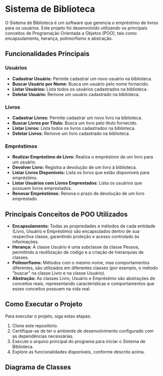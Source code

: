 # Sistema de Biblioteca

O Sistema de Biblioteca é um software que gerencia o empréstimo de livros para os usuários. Este projeto foi desenvolvido utilizando os principais conceitos de Programação Orientada a Objetos (POO), tais como encapsulamento, herança, polimorfismo e abstração.

## Funcionalidades Principais

### Usuários

- **Cadastrar Usuário:** Permite cadastrar um novo usuário na biblioteca.
- **Buscar Usuário por Nome:** Busca um usuário pelo nome fornecido.
- **Listar Usuários:** Lista todos os usuários cadastrados na biblioteca.
- **Deletar Usuário:** Remove um usuário cadastrado na biblioteca.

### Livros

- **Cadastrar Livros:** Permite cadastrar um novo livro na biblioteca.
- **Buscar Livros por Título:** Busca um livro pelo título fornecido.
- **Listar Livros:** Lista todos os livros cadastrados na biblioteca.
- **Deletar Livros:** Remove um livro cadastrado na biblioteca.

### Empréstimos

- **Realizar Empréstimo de Livro:** Realiza o empréstimo de um livro para um usuário.
- **Devolver Livro:** Registra a devolução de um livro à biblioteca.
- **Listar Livros Disponíveis:** Lista os livros que estão disponíveis para empréstimo.
- **Listar Usuários com Livros Emprestados:** Lista os usuários que possuem livros emprestados.
- **Renovar Empréstimos:** Renova o prazo de devolução de um livro emprestado.

## Principais Conceitos de POO Utilizados

- **Encapsulamento:** Todas as propriedades e métodos de cada entidade (Livro, Usuário e Empréstimo) são encapsulados dentro de sua respectiva classe, garantindo proteção e acesso controlado às informações.
- **Herança:** A classe Usuário é uma subclasse da classe Pessoa, permitindo a reutilização de código e a criação de hierarquias de classes.
- **Polimorfismo:** Métodos com o mesmo nome, mas comportamentos diferentes, são utilizados em diferentes classes (por exemplo, o método "buscar" na classe Livro e na classe Usuário).
- **Abstração:** As classes Livro, Usuário e Empréstimo são abstrações de conceitos reais, representando características e comportamentos que esses conceitos possuem na vida real.

## Como Executar o Projeto

Para executar o projeto, siga estas etapas:

1. Clone este repositório.
2. Certifique-se de ter o ambiente de desenvolvimento configurado com as dependências necessárias.
3. Execute o arquivo principal do programa para iniciar o Sistema de Biblioteca.
4. Explore as funcionalidades disponíveis, conforme descrito acima.

## Diagrama de Classes



